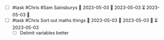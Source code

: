 - [ ] #task #Chris #Sam Sainsburys 📅 2023-05-03 🛫 2023-05-03 ⏳ 2023-05-03 🔼 
- [ ] #task #Chris Sort out maths things 📅 2023-05-03 🛫 2023-05-03 🔼 ⏳ 2023-05-03 
	- [ ] Delimit variables better